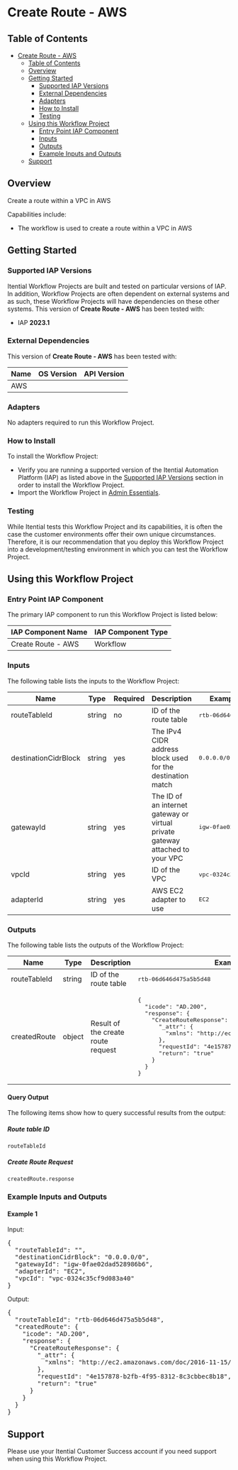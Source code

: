 # Create Route - AWS

## Table of Contents

- [Create Route - AWS](#create-route---aws)
  - [Table of Contents](#table-of-contents)
  - [Overview](#overview)
  - [Getting Started](#getting-started)
    - [Supported IAP Versions](#supported-iap-versions)
    - [External Dependencies](#external-dependencies)
    - [Adapters](#adapters)
    - [How to Install](#how-to-install)
    - [Testing](#testing)
  - [Using this Workflow Project](#using-this-workflow-project)
    - [Entry Point IAP Component](#entry-point-iap-component)
    - [Inputs](#inputs)
    - [Outputs](#outputs)
    - [Example Inputs and Outputs](#example-inputs-and-outputs)
  - [Support](#support)

## Overview

Create a route within a VPC in AWS

Capabilities include:
- The workflow is used to create a route within a VPC in AWS


## Getting Started

### Supported IAP Versions

Itential Workflow Projects are built and tested on particular versions of IAP. In addition, Workflow Projects are often dependent on external systems and as such, these Workflow Projects will have dependencies on these other systems. This version of **Create Route - AWS** has been tested with:


- IAP **2023.1**



### External Dependencies

This version of **Create Route - AWS** has been tested with:

<table>
  <thead>
    <tr>
      <th>Name</th>
      <th>OS Version</th>
      <th>API Version</th>
    </tr>
  </thead>
  <tbody>
    <tr>
      <td>AWS</td>
      <td></td>
      <td></td>
    </tr>
  </tbody>
</table>





### Adapters

No adapters required to run this Workflow Project.


### How to Install

To install the Workflow Project:

- Verify you are running a supported version of the Itential Automation Platform (IAP) as listed above in the [Supported IAP Versions](#supported-iap-versions) section in order to install the Workflow Project.
- Import the Workflow Project in [Admin Essentials](https://docs.itential.com/docs/importing-a-prebuilt-4). 

### Testing

While Itential tests this Workflow Project and its capabilities, it is often the case the customer environments offer their own unique circumstances. Therefore, it is our recommendation that you deploy this Workflow Project into a development/testing environment in which you can test the Workflow Project.

## Using this Workflow Project

### Entry Point IAP Component

The primary IAP component to run this Workflow Project is listed below:

<table>
  <thead>
    <tr>
      <th>IAP Component Name</th>
      <th>IAP Component Type</th>
    </tr>
  </thead>
  <tbody>
      <td>Create Route - AWS</td>
      <td>Workflow</td>
    </tr>
  </tbody>
</table>

### Inputs

The following table lists the inputs to the Workflow Project:

<table>
  <thead>
    <tr>
      <th>Name</th>
      <th>Type</th>
      <th>Required</th>
      <th>Description</th>
      <th>Example Value</th>
    </tr>
  </thead>
  <tbody>
    <tr>
      <td>routeTableId</td>
      <td>string</td>
      <td>no</td>
      <td>ID of the route table</td>
      <td><pre lang="json">rtb-06d646d475a5b5d48</pre></td>
    </tr>    <tr>
      <td>destinationCidrBlock</td>
      <td>string</td>
      <td>yes</td>
      <td>The IPv4 CIDR address block used for the destination match</td>
      <td><pre lang="json">0.0.0.0/0</pre></td>
    </tr>    <tr>
      <td>gatewayId</td>
      <td>string</td>
      <td>yes</td>
      <td>The ID of an internet gateway or virtual private gateway attached to your VPC</td>
      <td><pre lang="json">igw-0fae02dad528986b6</pre></td>
    </tr>    <tr>
      <td>vpcId</td>
      <td>string</td>
      <td>yes</td>
      <td>ID of the VPC</td>
      <td><pre lang="json">vpc-0324c35cf9d083a40</pre></td>
    </tr>    <tr>
      <td>adapterId</td>
      <td>string</td>
      <td>yes</td>
      <td>AWS EC2 adapter to use</td>
      <td><pre lang="json">EC2</pre></td>
    </tr>
  </tbody>
</table>

  


### Outputs

The following table lists the outputs of the Workflow Project:

<table>
  <thead>
    <tr>
      <th>Name</th>
      <th>Type</th>
      <th>Description</th>
      <th>Example Value</th>
    </tr>
  </thead>
  <tbody>
    <tr>
      <td>routeTableId</td>
      <td>string</td>
      <td>ID of the route table</td>
      <td><pre lang="json">rtb-06d646d475a5b5d48</pre></td>
    </tr>    <tr>
      <td>createdRoute</td>
      <td>object</td>
      <td>Result of the create route request</td>
      <td><pre lang="json">{
  "icode": "AD.200",
  "response": {
    "CreateRouteResponse": {
      "_attr": {
        "xmlns": "http://ec2.amazonaws.com/doc/2016-11-15/"
      },
      "requestId": "4e157878-b2fb-4f95-8312-8c3cbbec8b18",
      "return": "true"
    }
  }
}</pre></td>
    </tr>
  </tbody>
</table>

  
#### Query Output
    

The following items show how to query successful results from the output:

      
##### Route table ID

`routeTableId`

      
##### Create Route Request

`createdRoute.response`

      
    
    
  



### Example Inputs and Outputs

  
#### Example 1

    
Input:
<pre>{
  "routeTableId": "",
  "destinationCidrBlock": "0.0.0.0/0",
  "gatewayId": "igw-0fae02dad528986b6", 
  "adapterId": "EC2", 
  "vpcId": "vpc-0324c35cf9d083a40" 
} </pre>

    
    
Output:
<pre>{
  "routeTableId": "rtb-06d646d475a5b5d48",
  "createdRoute": {
    "icode": "AD.200",
    "response": { 
      "CreateRouteResponse": { 
        "_attr": { 
          "xmlns": "http://ec2.amazonaws.com/doc/2016-11-15/" 
        }, 
        "requestId": "4e157878-b2fb-4f95-8312-8c3cbbec8b18", 
        "return": "true" 
      } 
    }
  }  
} </pre>

    
  


## Support

Please use your Itential Customer Success account if you need support when using this Workflow Project.
